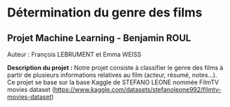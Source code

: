 # Détermination du genre des films
## Projet Machine Learning - Benjamin ROUL

Auteur : François LEBRUMENT et Emma WEISS

**Description du projet :**
Notre projet consiste à classifier le genre des films à partir de plusieurs informations relatives au film (acteur, résumé, notes...).
Ce projet se base sur la base Kaggle de STEFANO LEONE nommée FilmTV movies dataset (https://www.kaggle.com/datasets/stefanoleone992/filmtv-movies-dataset)

